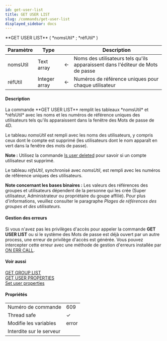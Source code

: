 ```yaml
---
id: get-user-list
title: GET USER LIST
slug: /commands/get-user-list
displayed_sidebar: docs
---
```


<!--REF #_command_.GET USER LIST.Syntax-->**GET USER LIST** ( *nomsUtil* ; *réfUtil* )<!-- END REF-->
<!--REF #_command_.GET USER LIST.Params-->
| Paramètre | Type |  | Description |
| --- | --- | --- | --- |
| nomsUtil | Text array | &#8592; | Noms des utilisateurs tels qu'ils apparaissent dans l'éditeur de Mots de passe |
| réfUtil | Integer array | &#8592; | Numéros de référence uniques pour chaque utilisateur |

<!-- END REF-->

#### Description 

<!--REF #_command_.GET USER LIST.Summary-->La commande **GET USER LIST** remplit les tableaux *nomsUtil* et *réfsUtil* avec les noms et les numéros de référence uniques des utilisateurs tels qu'ils apparaissent dans la fenêtre des Mots de passe de 4D.<!-- END REF-->

Le tableau *nomsUtil* est rempli avec les noms des utilisateurs, y compris ceux dont le compte est supprimé (les utilisateurs dont le nom apparaît en vert dans la fenêtre des mots de passe).

**Note :** Utilisez la commande [Is user deleted](is-user-deleted.md) pour savoir si un compte utilisateur est supprimé.

Le tableau *réfsUtil*, synchronisé avec *nomsUtil*, est rempli avec les numéros de référence uniques des utilisateurs. 

**Note concernant les bases binaires :** Les valeurs des références des groupes et utilisateurs dépendent de la personne qui les crée (Super utilisateur, Administrateur ou propriétaire du goupe affilié). Pour plus d'informations, veuillez consulter le paragraphe *Plages de références des groupes et des utilisateurs*.

#### Gestion des erreurs 

Si vous n'avez pas les privilèges d'accès pour appeler la commande **GET USER LIST** ou si le système des Mots de passe est déjà ouvert par un autre process, une erreur de privilège d'accès est générée. Vous pouvez intercepter cette erreur avec une méthode de gestion d'erreurs installée par [ON ERR CALL](on-err-call.md).

#### Voir aussi 

[GET GROUP LIST](get-group-list.md)  
[GET USER PROPERTIES](get-user-properties.md)  
[Set user properties](set-user-properties.md)  

#### Propriétés
|  |  |
| --- | --- |
| Numéro de commande | 609 |
| Thread safe | &check; |
| Modifie les variables | error |
| Interdite sur le serveur ||


